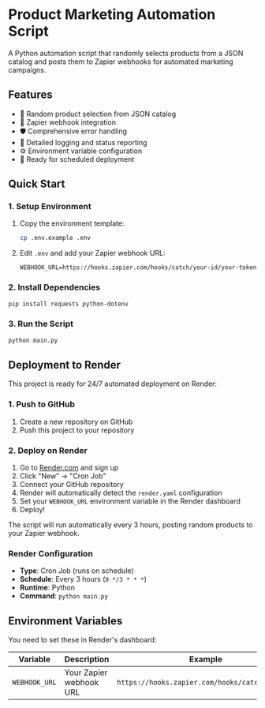 # Product Marketing Automation Script

A Python automation script that randomly selects products from a JSON catalog and posts them to Zapier webhooks for automated marketing campaigns.

## Features

- 🎯 Random product selection from JSON catalog
- 🔗 Zapier webhook integration
- 🛡️ Comprehensive error handling
- 📝 Detailed logging and status reporting
- ⚙️ Environment variable configuration
- 🚀 Ready for scheduled deployment

## Quick Start

### 1. Setup Environment

1. Copy the environment template:
   ```bash
   cp .env.example .env
   ```

2. Edit `.env` and add your Zapier webhook URL:
   ```
   WEBHOOK_URL=https://hooks.zapier.com/hooks/catch/your-id/your-token
   ```

### 2. Install Dependencies

```bash
pip install requests python-dotenv
```

### 3. Run the Script

```bash
python main.py
```

## Deployment to Render

This project is ready for 24/7 automated deployment on Render:

### 1. Push to GitHub
1. Create a new repository on GitHub
2. Push this project to your repository

### 2. Deploy on Render
1. Go to [Render.com](https://render.com) and sign up
2. Click "New" → "Cron Job"
3. Connect your GitHub repository
4. Render will automatically detect the `render.yaml` configuration
5. Set your `WEBHOOK_URL` environment variable in the Render dashboard
6. Deploy!

The script will run automatically every 3 hours, posting random products to your Zapier webhook.

### Render Configuration
- **Type**: Cron Job (runs on schedule)
- **Schedule**: Every 3 hours (`0 */3 * * *`)
- **Runtime**: Python
- **Command**: `python main.py`

## Environment Variables

You need to set these in Render's dashboard:

| Variable | Description | Example |
|----------|-------------|---------|
| `WEBHOOK_URL` | Your Zapier webhook URL | `https://hooks.zapier.com/hooks/catch/123/abc` |
